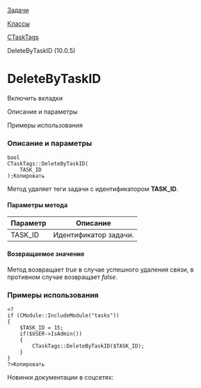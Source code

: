 [Задачи](/api_help/tasks/index.php)

[Классы](/api_help/tasks/classes/index.php)

[CTaskTags](/api_help/tasks/classes/ctasktags/index.php)

DeleteByTaskID (10.0.5)

DeleteByTaskID
==============

Включить вкладки

Описание и параметры

Примеры использования

### Описание и параметры

```
bool
CTaskTags::DeleteByTaskID(
	TASK_ID
);Копировать
```

Метод удаляет теги задачи с идентификатором **TASK\_ID**.

#### Параметры метода

| Параметр | Описание |
| --- | --- |
| TASK\_ID | Идентификатор задачи. |

#### Возвращаемое значение

Метод возвращает *true* в случае успешного удаления связи, в противном случае возвращает *false*.

### Примеры использования

```
<?
if (CModule::IncludeModule("tasks"))
{
	$TASK_ID = 15;
	if($USER->IsAdmin())
	{
		CTaskTags::DeleteByTaskID($TASK_ID);
	}
}
?>Копировать
```

Новинки документации в соцсетях: